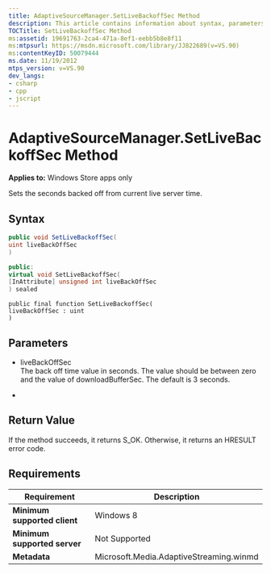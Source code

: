 ```yaml
---
title: AdaptiveSourceManager.SetLiveBackoffSec Method
description: This article contains information about syntax, parameters, return value, and requirements for the AdaptiveSourceManager.SetLiveBackoffSec method.
TOCTitle: SetLiveBackoffSec Method
ms:assetid: 19691763-2ca4-471a-8ef1-eebb5b8e8f11
ms:mtpsurl: https://msdn.microsoft.com/library/JJ822689(v=VS.90)
ms:contentKeyID: 50079444
ms.date: 11/19/2012
mtps_version: v=VS.90
dev_langs:
- csharp
- cpp
- jscript
---
```


# AdaptiveSourceManager.SetLiveBackoffSec Method

**Applies to:** Windows Store apps only

Sets the seconds backed off from current live server time.

## Syntax

```csharp
public void SetLiveBackoffSec(
uint liveBackOffSec
)
```

```cpp
public:
virtual void SetLiveBackoffSec(
[InAttribute] unsigned int liveBackOffSec
) sealed
```

```jscript
public final function SetLiveBackoffSec(
liveBackOffSec : uint
)
```

## Parameters

  - liveBackOffSec  
    The back off time value in seconds. The value should be between zero and the value of downloadBufferSec. The default is 3 seconds.

  -  

## Return Value

If the method succeeds, it returns S\_OK. Otherwise, it returns an HRESULT error code.

## Requirements

|Requirement|Description|
|--- |--- |
|**Minimum supported client**|Windows 8|
|**Minimum supported server**|Not Supported|
|**Metadata**|Microsoft.Media.AdaptiveStreaming.winmd|
